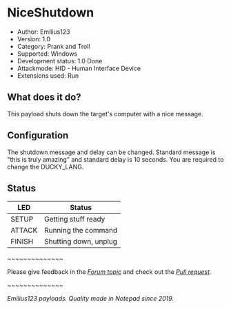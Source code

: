 # NiceShutdown

* Author: Emilius123
* Version: 1.0
* Category: Prank and Troll
* Supported: Windows
* Development status: 1.0 Done
* Attackmode: HID - Human Interface Device
* Extensions used: Run

## What does it do?

This payload shuts down the target's computer with a nice message.

## Configuration

The shutdown message and delay can be changed. Standard message is "this is truly amazing" and standard delay is 10 seconds. 
You are required to change the DUCKY_LANG.

## Status

| LED    | Status               |
| ------ | ---------------------|
| SETUP  | Getting stuff ready  |
| ATTACK | Running the command  |
| FINISH | Shutting down, unplug|

\~\~\~\~\~\~\~\~\~\~\~\~\~\~

Please give feedback in the [*Forum topic*](https://forums.hak5.org/topic/50271-payload-tester-needed-niceshutdown-shutdown-payload/?tab=comments#comment-324760) and check out the [*Pull request*](https://github.com/hak5/bashbunny-payloads/pull/408).

\~\~\~\~\~\~\~\~\~\~\~\~\~\~


*Emilius123 payloads. Quality made in Notepad since 2019.*
